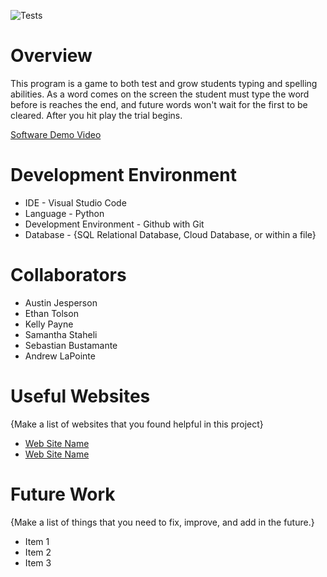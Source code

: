 ![Tests](https://github.com/Ajjespy/Typing_Speed_Game/actions/workflows/tests.yml/badge.svg)

# Overview

This program is a game to both test and grow students typing and spelling abilities. As a word comes on the screen the student must type the word before is reaches the end, and future words won't wait for the first to be cleared. After you hit play the trial begins.

[Software Demo Video](http://youtube.link.goes.here)

# Development Environment

- IDE - Visual Studio Code
- Language - Python
- Development Environment - Github with Git
- Database - {SQL Relational Database, Cloud Database, or within a file}

# Collaborators

- Austin Jesperson
- Ethan Tolson
- Kelly Payne
- Samantha Staheli
- Sebastian Bustamante
- Andrew LaPointe

# Useful Websites

{Make a list of websites that you found helpful in this project}

- [Web Site Name](http://url.link.goes.here)
- [Web Site Name](http://url.link.goes.here)

# Future Work

{Make a list of things that you need to fix, improve, and add in the future.}

- Item 1
- Item 2
- Item 3
